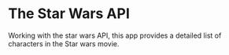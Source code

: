 # The Star Wars API

Working with the star wars API, this app provides a detailed list of characters in the Star wars movie.
